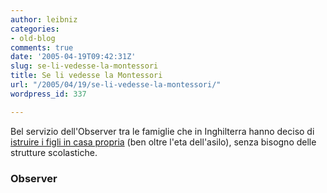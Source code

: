 ```yaml
---
author: leibniz
categories:
- old-blog
comments: true
date: '2005-04-19T09:42:31Z'
slug: se-li-vedesse-la-montessori
title: Se li vedesse la Montessori
url: "/2005/04/19/se-li-vedesse-la-montessori/"
wordpress_id: 337

---
```

Bel servizio dell'Observer tra le famiglie che in Inghilterra hanno deciso di [istruire i figli in casa propria](https://observer.guardian.co.uk/magazine/story/0,11913,1459735,00.html) (ben oltre l'eta dell'asilo), senza bisogno delle strutture scolastiche.  



### Observer
